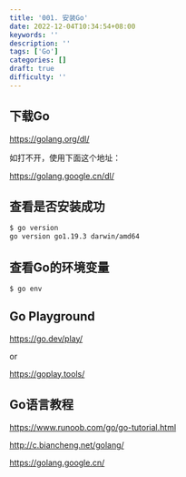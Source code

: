 ```yaml
---
title: '001. 安装Go'
date: 2022-12-04T10:34:54+08:00
keywords: ''
description: ''
tags: ['Go']
categories: []
draft: true
difficulty: ''
---
```



## 下载Go

https://golang.org/dl/

如打不开，使用下面这个地址：

https://golang.google.cn/dl/

## 查看是否安装成功

```bash
$ go version
go version go1.19.3 darwin/amd64
```

## 查看Go的环境变量

```
$ go env
```

## Go Playground

https://go.dev/play/

or 

https://goplay.tools/

## Go语言教程

https://www.runoob.com/go/go-tutorial.html 

http://c.biancheng.net/golang/

https://golang.google.cn/